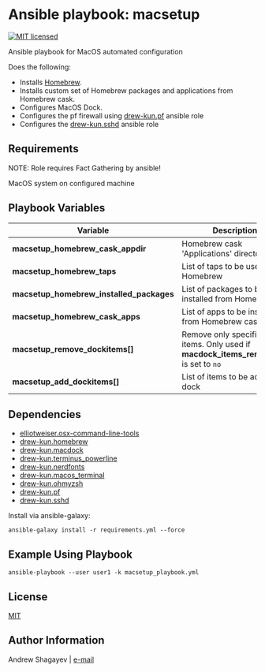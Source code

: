 Ansible playbook: macsetup
=========

[![MIT licensed][mit-badge]][mit-link]

Ansible playbook for MacOS automated configuration

Does the following:

 - Installs [Homebrew][homebrew].
 - Installs custom set of Homebrew packages and applications from Homebrew cask.
 - Configures MacOS Dock.
 - Configures the pf firewall using [drew-kun.pf][pf-galaxy-link] ansible role
 - Configures the [drew-kun.sshd][sshd-galaxy-link] ansible role

Requirements
------------

NOTE: Role requires Fact Gathering by ansible!

MacOS system on configured machine

Playbook Variables
------------------

| Variable | Description | Default |
|----------|-------------|---------|
| **macsetup_homebrew_cask_appdir** | Homebrew cask 'Applications' directory | `~/Applications` |
| **macsetup_homebrew_taps** | List of taps to be used in Homebrew | see [`vars/homebrew.yml`](vars/homebrew.yml) |
| **macsetup_homebrew_installed_packages** | List of packages to be installed from Homebrew | see [`vars/homebrew.yml`](vars/homebrew.yml) |
| **macsetup_homebrew_cask_apps** | List of apps to be installed from Homebrew cask | see [`vars/homebrew.yml`](vars/homebrew.yml) |
| **macsetup_remove_dockitems[]** | Remove only specified dock items. Only used if **macdock_items_remove_all** is set to `no` | see [`vars/dock.yml`](vars/dock.yml) |
| **macsetup_add_dockitems[]** | List of items to be added to dock | see [`vars/dock.yml`](vars/dock.yml) |

Dependencies
------------

 - [elliotweiser.osx-command-line-tools][dep-osx-clt-role]
 - [drew-kun.homebrew][homebrew-galaxy-link]
 - [drew-kun.macdock][macdock-galaxy-link]
 - [drew-kun.terminus_powerline][terminus_powerline-galaxy-link]
 - [drew-kun.nerdfonts][nerdfonts-galaxy-link]
 - [drew-kun.macos_terminal][macos_terminal-galaxy-link]
 - [drew-kun.ohmyzsh][ohmyzsh-galaxy-link]
 - [drew-kun.pf][pf-galaxy-link]
 - [drew-kun.sshd][sshd-galaxy-link]

Install via ansible-galaxy:

    ansible-galaxy install -r requirements.yml --force

Example Using Playbook
----------------------

    ansible-playbook --user user1 -k macsetup_playbook.yml

License
-------

[MIT][mit-link]

Author Information
------------------

Andrew Shagayev | [e-mail](mailto:drewshg@gmail.com)

[homebrew-galaxy-link]: https://galaxy.ansible.com/drew-kun/homebrew/
[dep-osx-clt-role]: https://galaxy.ansible.com/elliotweiser/osx-command-line-tools/
[macdock-galaxy-link]: https://galaxy.ansible.com/drew-kun/macdock/
[nerdfonts-galaxy-link]: https://galaxy.ansible.com/drew-kun/nerdfonts/
[terminus_powerline-galaxy-link]: https://galaxy.ansible.com/drew-kun/terminus_powerline/
[macos_terminal-galaxy-link]: https://galaxy.ansible.com/drew-kun/macos_terminal/
[ohmyzsh-galaxy-link]: https://galaxy.ansible.com/drew-kun/ohmyzsh/
[pf-galaxy-link]: https://galaxy.ansible.com/drew-kun/pf/
[sshd-galaxy-link]: https://galaxy.ansible.com/drew-kun/sshd/

[mit-badge]: https://img.shields.io/badge/license-MIT-blue.svg
[mit-link]: https://raw.githubusercontent.com/drew-kun/ansible-macos_setup/master/LICENSE
[homebrew]: http://brew.sh/
